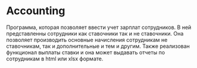 # Accounting
Программа, которая позволяет ввести учет зарплат сотрудников.
В ней представленны сотрудники как ставочники так и не ставочники.
Она позволяет производить основные начисления сотрудникам не ставочникам, так и дополнительные и тем и другим.
Также реализован функционал выплаты ставки и она может выдавать отчеты по сотрудникам в html или xlsx формате.
